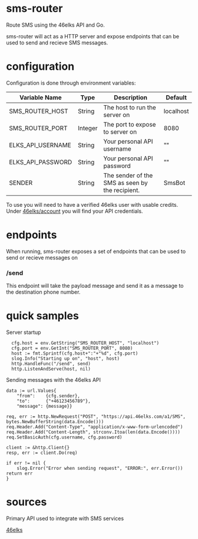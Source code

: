 # sms-router

Route SMS using the 46elks API and Go. 

sms-router will act as a HTTP server and expose endpoints that can be used to send and recieve SMS messages.

# configuration

Configuration is done through environment variables:

| Variable Name  | Type | Description |  Default | 
| -------- | ------- | ------- |  ------- |
| SMS_ROUTER_HOST    | String   | The host to run the server on   | localhost | 
| SMS_ROUTER_PORT    | Integer  | The port to expose to server on | 8080 |
| ELKS_API_USERNAME  | String   | Your personal API username      | "" |
| ELKS_API_PASSWORD  | String   | Your personal API password      | "" |
| SENDER             | String   | The sender of the SMS as seen by the recipient. | SmsBot |

To use you will need to have a verified 46elks user with usable credits. Under [46elks/account](https://46elks.se/accountt) you will find your API credentials.

# endpoints

When running, sms-router exposes a set of endpoints that can be used to send or recieve messages on

### /send

This endpoint will take the payload message and send it as a message to the destination phone number. 

# quick samples

Server startup

```golang
  cfg.host = env.GetString("SMS_ROUTER_HOST", "localhost")
  cfg.port = env.GetInt("SMS_ROUTER_PORT", 8080)
  host := fmt.Sprintf(cfg.host+":"+"%d", cfg.port)
  slog.Info("Starting up on", "host", host)
  http.HandleFunc("/send", send)
  http.ListenAndServe(host, nil)
```

Sending messages with the 46elks API

```golang
data := url.Values{
    "from":    {cfg.sender},
    "to":      {"+46123456789"},
    "message": {message}}

req, err := http.NewRequest("POST", "https://api.46elks.com/a1/SMS", bytes.NewBufferString(data.Encode()))
req.Header.Add("Content-Type", "application/x-www-form-urlencoded")
req.Header.Add("Content-Length", strconv.Itoa(len(data.Encode())))
req.SetBasicAuth(cfg.username, cfg.password)

client := &http.Client{}
resp, err := client.Do(req)

if err != nil {
    slog.Error("Error when sending request", "ERROR:", err.Error())
return err
}
```

# sources

Primary API used to integrate with SMS services

[46elks](https://46elks.se/)
